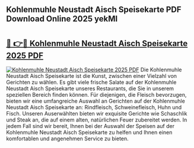 ## Kohlenmuhle Neustadt Aisch Speisekarte PDF Download Online 2025 yekMI

# <h2><a href="http://gc6ulq.nevu.top/?p=Kohlenmuhle+Neustadt+Aisch+Speisekarte">🔗 👉🔴 Kohlenmuhle Neustadt Aisch Speisekarte 2025 PDF</a></h2>

[![Kohlenmuhle Neustadt Aisch Speisekarte 2025 PDF](https://i.imgur.com/dBaPXMq.png)](http://gc6ulq.nevu.top/?p=Kohlenmuhle+Neustadt+Aisch+Speisekarte)
Die Kohlenmuhle Neustadt Aisch Speisekarte ist die Kunst, zwischen einer Vielzahl von Gerichten zu wählen. Es gibt viele frische Salate auf der Kohlenmuhle Neustadt Aisch Speisekarte unseres Restaurants, die Sie in unserem speziellen Bereich finden können. Für diejenigen, die Fleisch bevorzugen, bieten wir eine umfangreiche Auswahl an Gerichten auf der Kohlenmuhle Neustadt Aisch Speisekarte an: Rindfleisch, Schweinefleisch, Huhn und Fisch. Unseren Auserwählten bieten wir exquisite Gerichte wie Schaschlik und Steak an, die auf einem alten, natürlichen Feuer zubereitet werden. In jedem Fall sind wir bereit, Ihnen bei der Auswahl der Speisen auf der Kohlenmuhle Neustadt Aisch Speisekarte zu helfen und Ihnen einen komfortablen und angenehmen Service zu bieten.
